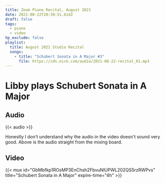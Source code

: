 ```yaml
---
title: Zoom Piano Recital, August 2021
date: 2021-08-22T20:39:51.614Z
draft: false
tags:
  - piano
  - video
hp_exclude: false
playlist:
  title: August 2021 Studio Recital
  songs:
    - title: "Schubert Sonata in A Major #3"
      file: https://cdn.eick.com/audio/2021-08-22-recital_01.mp3
---
```

# Libby plays Schubert Sonata in A Major

<!--more-->

## Audio

{{< audio >}}


Honestly I don't understand why the audio in the video doesn't sound very good.  Above is the audio straight from the mixing board.

## Video

{{< mux id="GbMbfkp1ROsMP3EnChsh2FbvuNlUPWL202QS5rzRWPvs" title="Schubert Sonata in A Major" expire-time="4h" >}}
